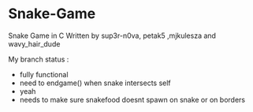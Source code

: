 # Snake-Game
Snake Game  in C
Written by sup3r-n0va, petak5 ,mjkulesza and wavy_hair_dude


My branch status :
  - fully functional
  - need to endgame() when snake intersects self
  - yeah
  - needs to make sure snakefood doesnt spawn on snake or on borders
